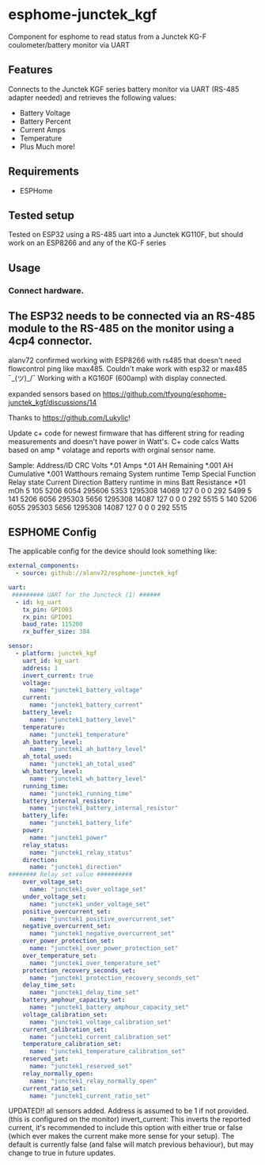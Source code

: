 # esphome-junctek_kgf
Component for esphome to read status from a Junctek KG-F coulometer/battery monitor via UART

## Features
Connects to the Junctek KGF series battery monitor via UART (RS-485 adapter needed) and retrieves the following values:
* Battery Voltage
* Battery Percent
* Current Amps
* Temperature
* Plus Much more!

## Requirements
* ESPHome

## Tested setup
Tested on ESP32 using a RS-485 uart into a Junctek KG110F, but should work on an ESP8266 and any of the KG-F series

## Usage
### Connect hardware.
The ESP32 needs to be connected via an RS-485 module to the RS-485 on the monitor using a 4cp4 connector.
-----------------------------------
alanv72 confirmed working with ESP8266 with rs485 that doesn't need flowcontrol ping like max485. Couldn't make work with esp32 or max485 ¯\_(ツ)_/¯ Working with a KG160F (600amp) with display connected.

expanded sensors based on https://github.com/tfyoung/esphome-junctek_kgf/discussions/14

Thanks to https://github.com/Lukylic!

Update c+ code for newest firmware that has different string for reading measurements and doesn't have power in Watt's. C+ code calcs Watts based on amp * volatage and reports with orginal sensor name.

Sample:
Address/ID	CRC	Volts *.01	Amps *.01	AH Remaining *.001	AH Cumulative *.001	Watthours remaing	System runtime	Temp	Special Function	Relay state	Current Direction	Battery runtime in mins	Batt Resistance *01 mOh
5	105	5206	6054	295606	5353	1295308	14069	127	0	0	0	292	5499
5	141	5206	6056	295303	5656	1295308	14087	127	0	0	0	292	5515
5	140	5206	6055	295303	5656	1295308	14087	127	0	0	0	292	5515

## ESPHOME Config
The applicable config for the device should look something like:

```yaml
external_components:
  - source: github://alanv72/esphome-junctek_kgf

uart: 
 ######### UART for the Juncteck (1) ######
  - id: kg_uart
    tx_pin: GPIO03
    rx_pin: GPIO01
    baud_rate: 115200
    rx_buffer_size: 384

sensor:
  - platform: junctek_kgf    
    uart_id: kg_uart
    address: 1
    invert_current: true
    voltage:
      name: "junctek1_battery_voltage"
    current:
      name: "junctek1_battery_current"
    battery_level:
      name: "junctek1_battery_level"
    temperature:
      name: "junctek1_temperature"
    ah_battery_level:
      name: "junctek1_ah_battery_level" 
    ah_total_used:
      name: "junctek1_ah_total_used"
    wh_battery_level:
      name: "junctek1_wh_battery_level"
    running_time:
      name: "junctek1_running_time"
    battery_internal_resistor:
      name: "junctek1_battery_internal_resistor" 
    battery_life:
      name: "junctek1_battery_life"
    power:
      name: "junctek1_power"  
    relay_status:
      name: "junctek1_relay_status" 
    direction:   
      name: "junctek1_direction"  
######## Relay set value ##########
    over_voltage_set:   
      name: "junctek1_over_voltage_set"  
    under_voltage_set:
      name: "junctek1_under_voltage_set" 
    positive_overcurrent_set:
      name: "junctek1_positive_overcurrent_set" 
    negative_overcurrent_set:
      name: "junctek1_negative_overcurrent_set" 
    over_power_protection_set:
      name: "junctek1_over_power_protection_set" 
    over_temperature_set:
      name: "junctek1_over_temperature_set" 
    protection_recovery_seconds_set:
      name: "junctek1_protection_recovery_seconds_set" 
    delay_time_set:
      name: "junctek1_delay_time_set" 
    battery_amphour_capacity_set:
      name: "junctek1_battery_amphour_capacity_set" 
    voltage_calibration_set:
      name: "junctek1_voltage_calibration_set" 
    current_calibration_set:
      name: "junctek1_current_calibration_set" 
    temperature_calibration_set:
      name: "junctek1_temperature_calibration_set" 
    reserved_set:
      name: "junctek1_reserved_set" 
    relay_normally_open:
      name: "junctek1_relay_normally_open" 
    current_ratio_set:
      name: "junctek1_current_ratio_set" 

```

UPDATED!!  all sensors added.
Address is assumed to be 1 if not provided. (this is configured on the monitor)
invert_current: This inverts the reported current, it's recommended to include this option with either true or false (which ever makes the current make more sense for your setup). The default is currently false (and false will match previous behaviour), but may change to true in future updates.

